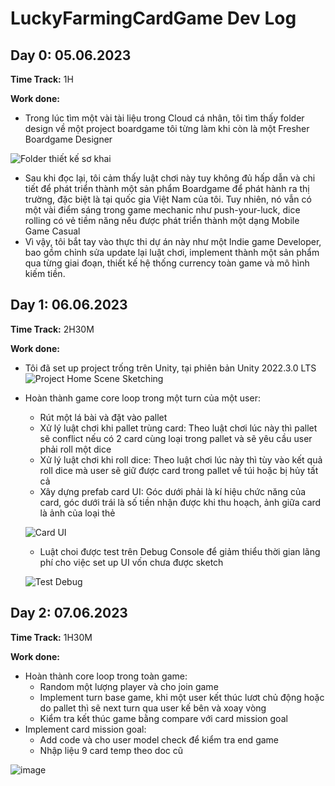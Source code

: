 # LuckyFarmingCardGame Dev Log

## Day 0: 05.06.2023

**Time Track:** 1H

**Work done:**
- Trong lúc tìm một vài tài liệu trong Cloud cá nhân, tôi tìm thấy folder design về một project boardgame tôi từng làm khi còn là một Fresher Boardgame Designer

![Folder thiết kế sơ khai](https://github.com/DangHoang2109/LuckyFarmingCardGame/assets/32613745/8e98c314-ca4b-409b-a338-e7b6d02996c2)

- Sau khi đọc lại, tôi cảm thấy luật chơi này tuy không đủ hấp dẫn và chi tiết để phát triển thành một sản phẩm Boardgame để phát hành ra thị trường, đặc biệt là tại quốc gia Việt Nam của tôi. Tuy nhiên, nó vẫn có một vài điểm sáng trong game mechanic như push-your-luck, dice rolling có vẻ tiềm năng nếu được phát triển thành một dạng Mobile Game Casual
- Vì vậy, tôi bắt tay vào thực thi dự án này như một Indie game Developer, bao gồm chỉnh sửa update lại luật chơi, implement thành một sản phẩm qua từng giai đoạn, thiết kế hệ thống currency toàn game và mô hình kiếm tiền. 


## Day 1: 06.06.2023

**Time Track:** 2H30M

**Work done:**
- Tôi đã set up project trống trên Unity, tại phiên bản Unity 2022.3.0 LTS
![Project Home Scene Sketching](https://github.com/DangHoang2109/LuckyFarmingCardGame/assets/32613745/14b41152-2582-4d2e-833c-9f2665293b8a)

- Hoàn thành game core loop trong một turn của một user:
  - Rút một lá bài và đặt vào pallet
  - Xử lý luật chơi khi pallet trùng card: Theo luật chơi lúc này thì pallet sẽ conflict nếu có 2 card cùng loại trong pallet và sẽ yêu cầu user phải roll một dice
  - Xử lý luật chơi khi roll dice: Theo luật chơi lúc này thì tùy vào kết quả roll dice mà user sẽ giữ được card trong pallet về túi hoặc bị hủy tất cả
  - Xây dựng prefab card UI: Góc dưới phải là kí hiệu chức năng của card, góc dưới trái là số tiền nhận được khi thu hoạch, ảnh giữa card là ảnh của loại thẻ
  
  ![Card UI](https://github.com/DangHoang2109/LuckyFarmingCardGame/assets/32613745/77aa35a1-0ef6-4d5f-97c2-4a1f931ef6d6)
  
  - Luật choi được test trên Debug Console để giảm thiểu thời gian lãng phí cho việc set up UI vốn chưa được sketch

  ![Test Debug](https://github.com/DangHoang2109/LuckyFarmingCardGame/assets/32613745/06e4f87f-1767-4531-b2ce-cfb7a202e04d)
  
  
## Day 2: 07.06.2023

**Time Track:** 1H30M

**Work done:**
- Hoàn thành core loop trong toàn game:
  - Random một lượng player và cho join game
  - Implement turn base game, khi một user kết thúc lươt chủ động hoặc do pallet thì sẽ next turn qua user kế bên và xoay vòng
  - Kiểm tra kết thúc game bằng compare với card mission goal
- Implement card mission goal:
  - Add code và cho user model check để kiểm tra end game
  - Nhập liệu 9 card temp theo doc cũ
  
![image](https://github.com/DangHoang2109/LuckyFarmingCardGame/assets/32613745/0a6a1e0d-0579-4fc8-9c0d-bae6c27915d9)

